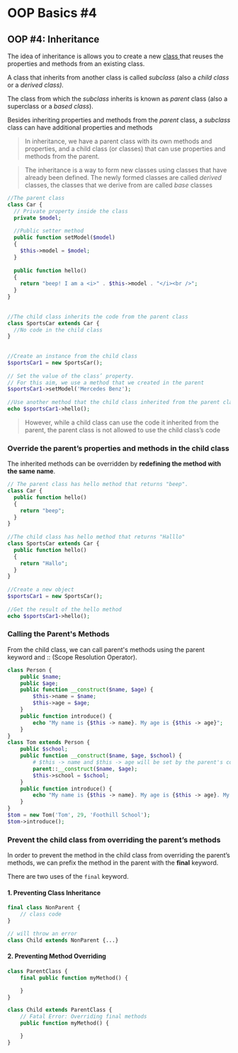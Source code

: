 # OOP Basics \#4

## OOP \#4: Inheritance

The idea of inheritance is allows you to create a new [class ](https://zentut.com//php-tutorial/php-objects-and-classes/)that reuses the properties and methods from an existing class. 

A class that inherits from another class is called _subclass_ \(also a _child class_ or a _derived class\)._ 

The class from which the _subclass_ inherits is known as _parent_ class \(also a superclass or a _based class_\). 

Besides inheriting properties and methods from the _parent_ class, a _subclass_ class can have additional properties and methods

> In inheritance, we have a parent class with its own methods and properties, and a child class \(or classes\) that can use properties and methods from the parent.

> The inheritance is a way to form new classes using classes that have already been defined. The newly formed classes are called _derived_ classes, the classes that we derive from are called _base_ classes

```php
//The parent class
class Car {
  // Private property inside the class
  private $model;
 
  //Public setter method
  public function setModel($model)
  {
    $this->model = $model;
  }
 
  public function hello()
  {
    return "beep! I am a <i>" . $this->model . "</i><br />";
  }
}
 
 
//The child class inherits the code from the parent class
class SportsCar extends Car {
  //No code in the child class
}
 
 
//Create an instance from the child class
$sportsCar1 = new SportsCar();
  
// Set the value of the class’ property.
// For this aim, we use a method that we created in the parent
$sportsCar1->setModel('Mercedes Benz');
  
//Use another method that the child class inherited from the parent class
echo $sportsCar1->hello();
```

> However, while a child class can use the code it inherited from the parent, the parent class is not allowed to use the child class’s code

### Override the parent’s properties and methods in the child class

The inherited methods can be overridden by **redefining the method with the same name**.

```php
// The parent class has hello method that returns "beep".
class Car {
  public function hello()
  {
    return "beep";
  }
}
 
//The child class has hello method that returns "Halllo"
class SportsCar extends Car {
  public function hello()
  {
    return "Hallo";
  }
}
    
//Create a new object
$sportsCar1 = new SportsCar();
  
//Get the result of the hello method
echo $sportsCar1->hello();
```

### Calling the Parent's Methods <a id="overriding-parent-call"></a>

From the child class, we can call parent's methods using the parent keyword and :: \(Scope Resolution Operator\).

```php
class Person {
	public $name;
	public $age;
	public function __construct($name, $age) {
		$this->name = $name;
		$this->age = $age;
	}
	public function introduce() {
		echo "My name is {$this -> name}. My age is {$this -> age}";
	}
}
class Tom extends Person {
	public $school;
	public function __construct($name, $age, $school) {
		# $this -> name and $this -> age will be set by the parent's constructor
		parent::__construct($name, $age);
		$this->school = $school;
	}
	public function introduce() {
		echo "My name is {$this -> name}. My age is {$this -> age}. My school is {$this -> school}";
	}
}
$tom = new Tom('Tom', 29, 'Foothill School');
$tom->introduce();
```

### Prevent the child class from overriding the parent’s methods

In order to prevent the method in the child class from overriding the parent’s methods, we can prefix the method in the parent with the **final** keyword.

There are two uses of the `final` keyword.

#### 1. Preventing Class Inheritance

```php
final class NonParent {
	// class code
}

// will throw an error
class Child extends NonParent {...}

```

#### 2. Preventing Method Overriding

```php
class ParentClass {
	final public function myMethod() {

	}
}

class Child extends ParentClass {
	// Fatal Error: Overriding final methods
	public function myMethod() {

	}
}
```

